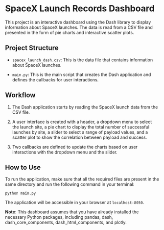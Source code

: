 # SpaceX Launch Records Dashboard

This project is an interactive dashboard using the Dash library to display information about SpaceX launches. The data is read from a CSV file and presented in the form of pie charts and interactive scatter plots.

## Project Structure

- `spacex_launch_dash.csv`: This is the data file that contains information about SpaceX launches.

- `main.py`: This is the main script that creates the Dash application and defines the callbacks for user interactions.

## Workflow

1. The Dash application starts by reading the SpaceX launch data from the CSV file.

2. A user interface is created with a header, a dropdown menu to select the launch site, a pie chart to display the total number of successful launches by site, a slider to select a range of payload values, and a scatter plot to show the correlation between payload and success.

3. Two callbacks are defined to update the charts based on user interactions with the dropdown menu and the slider.

## How to Use

To run the application, make sure that all the required files are present in the same directory and run the following command in your terminal:

```
python main.py
```

The application will be accessible in your browser at `localhost:8050`.

**Note:** This dashboard assumes that you have already installed the necessary Python packages, including pandas, dash, dash_core_components, dash_html_components, and plotly.
